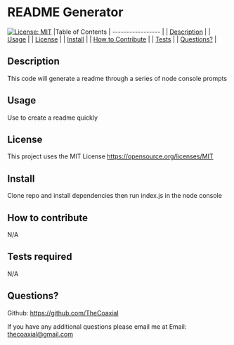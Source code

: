 # README Generator 
     
[![License: MIT](https://img.shields.io/badge/License-MIT-yellow.svg)](https://opensource.org/licenses/MIT) 
  |Table of Contents
  | -----------------                                                                                     |
  | [Description](https://github.com/TheCoaxial/HW-Professional-README-Generator#description)             |
  | [Usage](https://github.com/TheCoaxial/HW-Professional-README-Generator#usage)                         |
  | [License](https://github.com/TheCoaxial/HW-Professional-README-Generator#license)                     |
  | [Install](https://github.com/TheCoaxial/HW-Professional-README-Generator#install)                     |
  | [How to Contribute](https://github.com/TheCoaxial/HW-Professional-README-Generator#how-to-contribute) |
  | [Tests](https://github.com/TheCoaxial/HW-Professional-README-Generator#tests-required)                |
  | [Questions?](https://github.com/TheCoaxial/HW-Professional-README-Generator#questions)                |

  ## Description
  This code will generate a readme through a series of node console prompts  
  
  ## Usage
  Use to create a readme quickly

  ## License
  This project uses the MIT License 
           https://opensource.org/licenses/MIT
                  
    
  ## Install
  Clone repo and install dependencies then run index.js in the node console   
    
  ## How to contribute
  N/A

  ## Tests required
  N/A
    
  ## Questions?
  Github: https://github.com/TheCoaxial

  If you have any additional questions please email me at
  Email: thecoaxial@gmail.com

  
